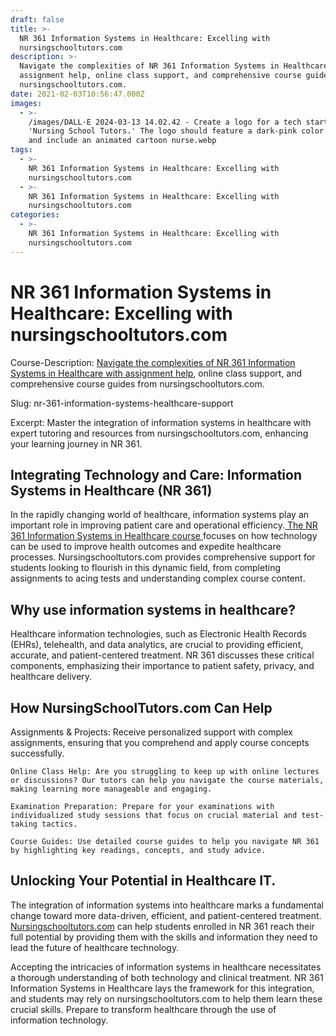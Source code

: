 ```yaml
---
draft: false
title: >-
  NR 361 Information Systems in Healthcare: Excelling with
  nursingschooltutors.com
description: >-
  Navigate the complexities of NR 361 Information Systems in Healthcare with
  assignment help, online class support, and comprehensive course guides from
  nursingschooltutors.com.
date: 2021-02-03T10:56:47.000Z
images:
  - >-
    /images/DALL·E 2024-03-13 14.02.42 - Create a logo for a tech startup named
    'Nursing School Tutors.' The logo should feature a dark-pink color scheme
    and include an animated cartoon nurse.webp
tags:
  - >-
    NR 361 Information Systems in Healthcare: Excelling with
    nursingschooltutors.com
  - >-
    NR 361 Information Systems in Healthcare: Excelling with
    nursingschooltutors.com
categories:
  - >-
    NR 361 Information Systems in Healthcare: Excelling with
    nursingschooltutors.com
---
```


# NR 361 Information Systems in Healthcare: Excelling with nursingschooltutors.com

Course-Description: [Navigate the complexities of NR 361 Information Systems in Healthcare with assignment help](<Interventions to improve team effectiveness within health care: a systematic review of the past decade> "https://www.ncbi.nlm.nih.gov/pmc/articles/PMC6950792/"), online class support, and comprehensive course guides from nursingschooltutors.com.

Slug: nr-361-information-systems-healthcare-support

Excerpt: Master the integration of information systems in healthcare with expert tutoring and resources from nursingschooltutors.com, enhancing your learning journey in NR 361.

## Integrating Technology and Care: Information Systems in Healthcare (NR 361)

In the rapidly changing world of healthcare, information systems play an important role in improving patient care and operational efficiency.[ The NR 361 Information Systems in Healthcare course ](https://nursingschooltutors.com/subjects/nr-361-information-systems-healthcare/ "NR 361 Information Systems In Healthcare")focuses on how technology can be used to improve health outcomes and expedite healthcare processes. Nursingschooltutors.com provides comprehensive support for students looking to flourish in this dynamic field, from completing assignments to acing tests and understanding complex course content.

## Why use information systems in healthcare?

Healthcare information technologies, such as Electronic Health Records (EHRs), telehealth, and data analytics, are crucial to providing efficient, accurate, and patient-centered treatment. NR 361 discusses these critical components, emphasizing their importance to patient safety, privacy, and healthcare delivery.

## How NursingSchoolTutors.com Can Help

Assignments & Projects: Receive personalized support with complex assignments, ensuring that you comprehend and apply course concepts successfully.

    Online Class Help: Are you struggling to keep up with online lectures or discussions? Our tutors can help you navigate the course materials, making learning more manageable and engaging.

    Examination Preparation: Prepare for your examinations with individualized study sessions that focus on crucial material and test-taking tactics.

    Course Guides: Use detailed course guides to help you navigate NR 361 by highlighting key readings, concepts, and study advice.

## Unlocking Your Potential in Healthcare IT.

The integration of information systems into healthcare marks a fundamental change toward more data-driven, efficient, and patient-centered treatment. [Nursingschooltutors.com](Nursingschooltutors.com "Nursingschooltutors.com") can help students enrolled in NR 361 reach their full potential by providing them with the skills and information they need to lead the future of healthcare technology.

Accepting the intricacies of information systems in healthcare necessitates a thorough understanding of both technology and clinical treatment. NR 361 Information Systems in Healthcare lays the framework for this integration, and students may rely on nursingschooltutors.com to help them learn these crucial skills. Prepare to transform healthcare through the use of information technology.
